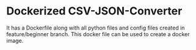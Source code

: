 # Dockerized CSV-JSON-Converter

It has a Dockerfile along with all python files and config files created in feature/beginner branch. This docker file can be used to create a docker image.

